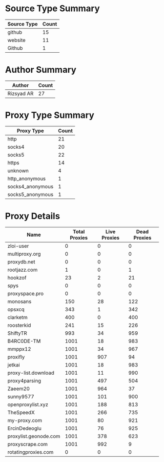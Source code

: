 # Source Type Summary

| Source Type | Count |
|-------------|-------|
| github | 15 |
| website | 11 |
| Github | 1 |


# Author Summary

| Author | Count |
|--------|-------|
| Rizsyad AR | 27 |


# Proxy Type Summary

| Proxy Type | Count |
|------------|-------|
| http | 21 |
| socks4 | 20 |
| socks5 | 22 |
| https | 14 |
| unknown | 4 |
| http_anonymous | 1 |
| socks4_anonymous | 1 |
| socks5_anonymous | 1 |


# Proxy Details

| Name | Total Proxies | Live Proxies | Dead Proxies |
|------|---------------|--------------|---------------|
| zloi-user | 0 | 0 | 0 |
| multiproxy.org | 0 | 0 | 0 |
| proxydb.net | 0 | 0 | 0 |
| rootjazz.com | 1 | 0 | 1 |
| hookzof | 23 | 2 | 21 |
| spys | 0 | 0 | 0 |
| proxyspace.pro | 0 | 0 | 0 |
| monosans | 150 | 28 | 122 |
| opsxcq | 343 | 1 | 342 |
| clarketm | 400 | 0 | 400 |
| roosterkid | 241 | 15 | 226 |
| ShiftyTR | 993 | 34 | 959 |
| B4RC0DE-TM | 1001 | 18 | 983 |
| mmppx12 | 1001 | 34 | 967 |
| proxifly | 1001 | 907 | 94 |
| jetkai | 1001 | 18 | 983 |
| proxy-list.download | 1001 | 11 | 990 |
| proxy4parsing | 1001 | 497 | 504 |
| Zaeem20 | 1001 | 964 | 37 |
| sunny9577 | 1001 | 101 | 900 |
| openproxylist.xyz | 1001 | 188 | 813 |
| TheSpeedX | 1001 | 266 | 735 |
| my-proxy.com | 1001 | 80 | 921 |
| ErcinDedeoglu | 1001 | 76 | 925 |
| proxylist.geonode.com | 1001 | 378 | 623 |
| proxyscrape.com | 1001 | 992 | 9 |
| rotatingproxies.com | 0 | 0 | 0 |

